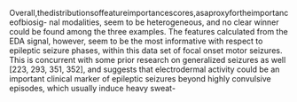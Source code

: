 Overall,thedistributionsoffeatureimportancescores,asaproxyfortheimportanceofbiosig-
nal modalities, seem to be heterogeneous, and no clear winner could be found among the
three examples. The features calculated from the EDA signal, however, seem to be the most
informative with respect to epileptic seizure phases, within this data set of focal onset motor
seizures. This is concurrent with some prior research on generalized seizures as well [223,
293, 351, 352], and suggests that electrodermal activity could be an important clinical marker
of epileptic seizures beyond highly convulsive episodes, which usually induce heavy sweat-
